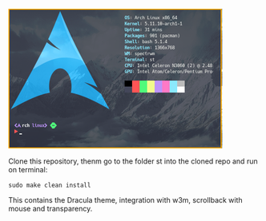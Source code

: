 ![Preview](https://raw.githubusercontent.com/Svendeer/st-dracula/main/2021-03-29-131302_427x280_scrot.png)

Clone this repository, thenm go to the folder st into the cloned repo and run on terminal:
~~~
sudo make clean install
~~~

This contains the Dracula theme, integration with w3m, scrollback with mouse and transparency.

